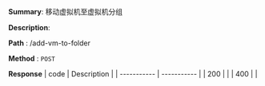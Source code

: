 **Summary**: 移动虚拟机至虚拟机分组

**Description**:

**Path** : /add-vm-to-folder

**Method** : `POST`

**Response**
| code      | Description |
| ----------- | ----------- |
|  200   |       |
|  400   |       |

